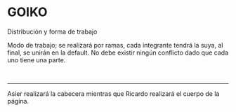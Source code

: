 # GOIKO

<p>Distribución y forma de trabajo</p> 
<p>Modo de trabajo; se realizará por ramas, cada integrante tendrá la suya, al final, se unirán en la default. No debe existir ningún conflicto
dado que cada uno tiene una parte.</p>
<br>
<hr>
<p>Asier realizará la cabecera mientras que Ricardo realizará el cuerpo de la página.</p>
